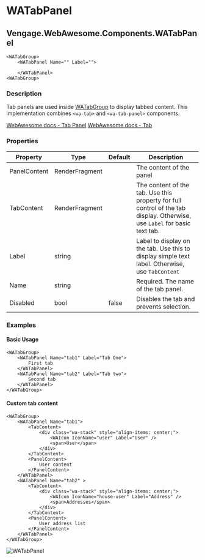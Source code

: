 ﻿# WATabPanel
## Vengage.WebAwesome.Components.WATabPanel

```HTML+Razor
<WATabGroup>
	<WATabPanel Name="" Label="">
	
	</WATabPanel>
<WATabGroup>
```

### Description
Tab panels are used inside [WATabGroup](/docs/WATabGroup) to display tabbed content. This implementation combines `<wa-tab>` and `<wa-tab-panel>` components.

[WebAwesome docs - Tab Panel](https://webawesome.com/docs/components/tab-panel/)
[WebAwesome docs - Tab](https://webawesome.com/docs/components/tab/)

### Properties
| Property | Type   | Default | Description                              |
|----------|--------|---------|------------------------------------------|
| PanelContent | RenderFragment |  | The content of the panel |
| TabContent | RenderFragment |  | The content of the tab. Use this property for full control of the tab display. Otherwise, use `Label` for basic text tab. |
| Label | string |  | Label to display on the tab. Use this to display simple text label. Otherwise, use `TabContent` |
| Name | string |  | Required. The name of the tab panel. |
| Disabled | bool | false |  Disables the tab and prevents selection. |


### Examples

#### Basic Usage
```HTML+Razor
<WATabGroup>
    <WATabPanel Name="tab1" Label="Tab One">
        First tab
    </WATabPanel>
    <WATabPanel Name="tab2" Label="Tab two">
        Second tab
    </WATabPanel>
</WATabGroup>
```

#### Custom tab content
```HTML+Razor
<WATabGroup>
    <WATabPanel Name="tab1">
        <TabContent>
            <div class="wa-stack" style="align-items: center;">
                <WAIcon IconName="user" Label="User" />
                <span>User</span>
            </div>
        </TabContent>
        <PanelContent>
            User content
        </PanelContent>
    </WATabPanel>
    <WATabPanel Name="tab2" >
        <TabContent>
            <div class="wa-stack" style="align-items: center;">
                <WAIcon IconName="house-user" Label="Address" />
                <span>Addresses</span>
            </div>
        </TabContent>
        <PanelContent>
            User address list
        </PanelContent>
    </WATabPanel>
</WATabGroup>
```

![WATabPanel](https://github.com/user-attachments/assets/8dbfb19d-1ba5-4d46-8715-f74953480bae)